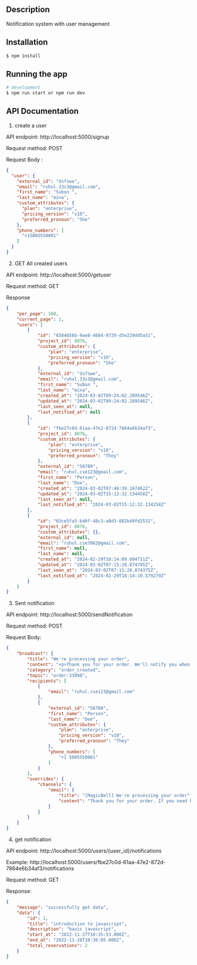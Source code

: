 

## Description

Notification system with user management

## Installation

```bash
$ npm install
```

## Running the app

```bash
# development
$ npm run start or npm run dev

```


## API Documentation 

1. create a user 

API endpoint: http://localhost:5000/signup


Request method: POST

Request Body : 
```json
{
  "user": {
    "external_id": "dsfswe",
    "email": "ruhul.33s3@gmail.com",
    "first_name": "Subon ",
    "last_name": "mina",
    "custom_attributes": {
      "plan": "enterprise",
      "pricing_version": "v10",
      "preferred_pronoun": "She"
    },
    "phone_numbers": [
      "+15005550001"
    ]
  }
}
``` 

2. GET All created users 

API endpoint: http://localhost:5000/getuser

Request method: GET

Response 
```json
{
    "per_page": 100,
    "current_page": 1,
    "users": [
        {
            "id": "8584656b-9ae8-4684-9729-d5e229dd5a51",
            "project_id": 8076,
            "custom_attributes": {
                "plan": "enterprise",
                "pricing_version": "v10",
                "preferred_pronoun": "She"
            },
            "external_id": "dsfswe",
            "email": "ruhul.33s3@gmail.com",
            "first_name": "Subon ",
            "last_name": "mina",
            "created_at": "2024-03-02T09:24:02.289546Z",
            "updated_at": "2024-03-02T09:24:02.289546Z",
            "last_seen_at": null,
            "last_notified_at": null
        },
        {
            "id": "fbe27c0d-61aa-47e2-872d-7864e6b34af3",
            "project_id": 8076,
            "custom_attributes": {
                "plan": "enterprise",
                "pricing_version": "v10",
                "preferred_pronoun": "They"
            },
            "external_id": "56780",
            "email": "ruhul.cse123@gmail.com",
            "first_name": "Person",
            "last_name": "Doe",
            "created_at": "2024-03-02T07:46:39.167462Z",
            "updated_at": "2024-03-02T15:12:32.134458Z",
            "last_seen_at": null,
            "last_notified_at": "2024-03-02T15:12:32.134258Z"
        },
        {
            "id": "03ce5fa5-b40f-48c3-a0d3-882b40fd2532",
            "project_id": 8076,
            "custom_attributes": {},
            "external_id": null,
            "email": "ruhul.cse7862@gmail.com",
            "first_name": null,
            "last_name": null,
            "created_at": "2024-02-29T18:14:09.604711Z",
            "updated_at": "2024-03-02T07:15:28.874785Z",
            "last_seen_at": "2024-03-02T07:15:28.874375Z",
            "last_notified_at": "2024-02-29T18:14:10.579279Z"
        }
    ]
}
````

3. Sent notification

API endpoint: http://localhost:5000/sendNotification

Request method: POST

Request Body: 
```json
{
    "broadcast": {
        "title": "We're processing your order",
        "content": "<p>Thank you for your order. We'll notify you when these items are ready.</p>",
        "category": "order_created",
        "topic": "order:33098",
        "recipients": [
            {
                "email": "ruhul.cse123@gmail.com"
            },
            {
                "external_id": "56780",
                "first_name": "Person",
                "last_name": "Doe",
                "custom_attributes": {
                    "plan": "enterprise",
                    "pricing_version": "v10",
                    "preferred_pronoun": "They"
                },
                "phone_numbers": [
                    "+1 5005550001"
                ]
            }
        ],
        "overrides": {
            "channels": {
                "email": {
                    "title": "[MagicBell] We're processing your order",
                    "content": "Thank you for your order. If you need help, or have any questions please don't hesitate to reach out to us directly at hello@magicbell.com"
                }
            }
        }
    }
}
```

4. get notification 

API endpoint: http://localhost:5000/users/{user_id}/notifications

Example: http://localhost:5000/users/fbe27c0d-61aa-47e2-872d-7864e6b34af3/notifications

Request method: GET

Response: 
```json
{
    "message": "successfully get data",
    "data": {
        "id": 1,
        "title": "introduction to javascript",
        "description": "basic javascript",
        "start_at": "2022-11-27T10:35:53.000Z",
        "end_at": "2022-11-28T10:36:05.000Z",
        "total_reservations": 2
    }
}
```



